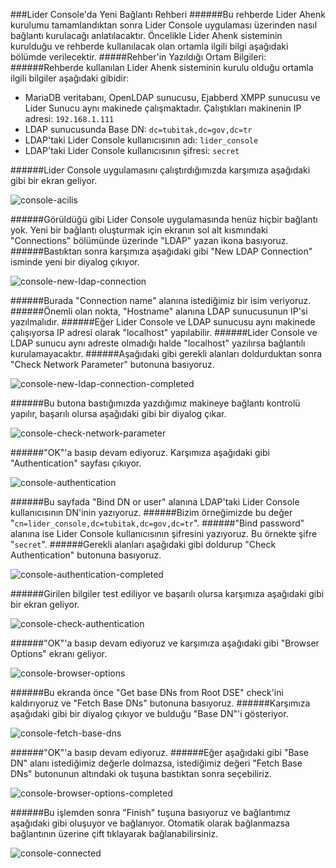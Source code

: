 ###Lider Console'da Yeni Bağlantı Rehberi
######Bu rehberde Lider Ahenk kurulumu tamamlandıktan sonra Lider Console uygulaması üzerinden nasıl bağlantı kurulacağı anlatılacaktır. Öncelikle Lider Ahenk sisteminin kurulduğu ve rehberde kullanılacak olan ortamla ilgili bilgi aşağıdaki bölümde verilecektir.
#####Rehber'in Yazıldığı Ortam Bilgileri:
######Rehberde kullanılan Lider Ahenk sisteminin kurulu olduğu ortamla ilgili bilgiler aşağıdaki gibidir:
- MariaDB veritabanı, OpenLDAP sunucusu, Ejabberd XMPP sunucusu ve Lider Sunucu aynı makinede çalışmaktadır. Çalıştıkları makinenin IP adresi: `192.168.1.111`
- LDAP sunucusunda Base DN: `dc=tubitak,dc=gov,dc=tr`
- LDAP'taki Lider Console kullanıcısının adı: `lider_console`
- LDAP'taki Lider Console kullanıcısının şifresi: `secret`

######Lider Console uygulamasını çalıştırdığımızda karşımıza aşağıdaki gibi bir ekran geliyor.

![console-acilis](http://www.agem.com.tr/console-screenshots/console-acilis.png)

######Görüldüğü gibi Lider Console uygulamasında henüz hiçbir bağlantı yok. Yeni bir bağlantı oluşturmak için ekranın sol alt kısmındaki "Connections" bölümünde üzerinde "LDAP" yazan ikona basıyoruz.
######Bastıktan sonra karşımıza aşağıdaki gibi "New LDAP Connection" isminde yeni bir diyalog çıkıyor.

![console-new-ldap-connection](http://www.agem.com.tr/console-screenshots/console-new-ldap-connection.png)

######Burada "Connection name" alanına istediğimiz bir isim veriyoruz. 
######Önemli olan nokta, "Hostname" alanına LDAP sunucusunun IP'si yazılmalıdır.
######Eğer Lider Console ve LDAP sunucusu aynı makinede çalışıyorsa IP adresi olarak "localhost" yapılabilir.
######Lider Console ve LDAP sunucu aynı adreste olmadığı halde "localhost" yazılırsa bağlantılı kurulamayacaktır.
######Aşağıdaki gibi gerekli alanları doldurduktan sonra "Check Network Parameter" butonuna basıyoruz.

![console-new-ldap-connection-completed](http://www.agem.com.tr/console-screenshots/console-new-ldap-connection-completed.png)

######Bu butona bastığımızda yazdığımız makineye bağlantı kontrolü yapılır, başarılı olursa aşağıdaki gibi bir diyalog çıkar.

![console-check-network-parameter](http://www.agem.com.tr/console-screenshots/console-check-network-parameter.png)

######"OK"'a basıp devam ediyoruz. Karşımıza aşağıdaki gibi "Authentication" sayfası çıkıyor.

![console-authentication](http://www.agem.com.tr/console-screenshots/console-authentication.png)

######Bu sayfada "Bind DN or user" alanına LDAP'taki Lider Console kullanıcısının DN'inin yazıyoruz.
######Bizim örneğimizde bu değer "`cn=lider_console,dc=tubitak,dc=gov,dc=tr`". 
######"Bind password" alanına ise Lider Console kullanıcısının şifresini yazıyoruz. Bu örnekte şifre "`secret`".
######Gerekli alanları aşağıdaki gibi doldurup "Check Authentication" butonuna basıyoruz.

![console-authentication-completed](http://www.agem.com.tr/console-screenshots/console-authentication-completed.png)

######Girilen bilgiler test ediliyor ve başarılı olursa karşımıza aşağıdaki gibi bir ekran geliyor.

![console-check-authentication](http://www.agem.com.tr/console-screenshots/console-check-authentication.png)

######"OK"'a basıp devam ediyoruz ve karşımıza aşağıdaki gibi "Browser Options" ekranı geliyor.

![console-browser-options](http://www.agem.com.tr/console-screenshots/console-browser-options.png)

######Bu ekranda önce "Get base DNs from Root DSE" check'ini kaldırıyoruz ve "Fetch Base DNs" butonuna basıyoruz.
######Karşımıza aşağıdaki gibi bir diyalog çıkıyor ve bulduğu "Base DN"'i gösteriyor.

![console-fetch-base-dns](http://www.agem.com.tr/console-screenshots/console-fetch-base-dns.png)

######"OK"'a basıp devam ediyoruz.
######Eğer aşağıdaki gibi "Base DN" alanı istediğimiz değerle dolmazsa, istediğimiz değeri "Fetch Base DNs" butonunun altındaki ok tuşuna bastıktan sonra seçebiliriz.

![console-browser-options-completed](http://www.agem.com.tr/console-screenshots/console-browser-options-completed.png)

######Bu işlemden sonra "Finish" tuşuna basıyoruz ve bağlantımız aşağıdaki gibi oluşuyor ve bağlanıyor. Otomatik olarak bağlanmazsa bağlantının üzerine çift tıklayarak bağlanabilirsiniz.

![console-connected](http://www.agem.com.tr/console-screenshots/console-connected.png)


